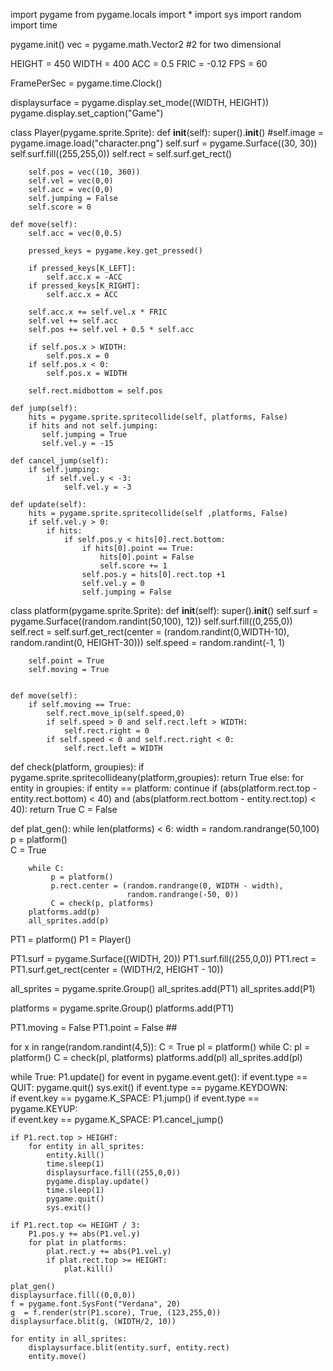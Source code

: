 import pygame
from pygame.locals import *
import sys
import random
import time
 
pygame.init()
vec = pygame.math.Vector2 #2 for two dimensional
 
HEIGHT = 450
WIDTH = 400
ACC = 0.5
FRIC = -0.12
FPS = 60
 
FramePerSec = pygame.time.Clock()
 
displaysurface = pygame.display.set_mode((WIDTH, HEIGHT))
pygame.display.set_caption("Game")
 
class Player(pygame.sprite.Sprite):
    def __init__(self):
        super().__init__() 
        #self.image = pygame.image.load("character.png")
        self.surf = pygame.Surface((30, 30))
        self.surf.fill((255,255,0))
        self.rect = self.surf.get_rect()
   
        self.pos = vec((10, 360))
        self.vel = vec(0,0)
        self.acc = vec(0,0)
        self.jumping = False
        self.score = 0 
 
    def move(self):
        self.acc = vec(0,0.5)
    
        pressed_keys = pygame.key.get_pressed()
                
        if pressed_keys[K_LEFT]:
            self.acc.x = -ACC
        if pressed_keys[K_RIGHT]:
            self.acc.x = ACC
                 
        self.acc.x += self.vel.x * FRIC
        self.vel += self.acc
        self.pos += self.vel + 0.5 * self.acc
         
        if self.pos.x > WIDTH:
            self.pos.x = 0
        if self.pos.x < 0:
            self.pos.x = WIDTH
             
        self.rect.midbottom = self.pos
 
    def jump(self): 
        hits = pygame.sprite.spritecollide(self, platforms, False)
        if hits and not self.jumping:
           self.jumping = True
           self.vel.y = -15
 
    def cancel_jump(self):
        if self.jumping:
            if self.vel.y < -3:
                self.vel.y = -3
 
    def update(self):
        hits = pygame.sprite.spritecollide(self ,platforms, False)
        if self.vel.y > 0:        
            if hits:
                if self.pos.y < hits[0].rect.bottom:
                    if hits[0].point == True:   
                        hits[0].point = False   
                        self.score += 1          
                    self.pos.y = hits[0].rect.top +1
                    self.vel.y = 0
                    self.jumping = False
 
 
class platform(pygame.sprite.Sprite):
    def __init__(self):
        super().__init__()
        self.surf = pygame.Surface((random.randint(50,100), 12))
        self.surf.fill((0,255,0))
        self.rect = self.surf.get_rect(center = (random.randint(0,WIDTH-10),
                                                 random.randint(0, HEIGHT-30)))
        self.speed = random.randint(-1, 1)
        
        self.point = True   
        self.moving = True
        
    
    def move(self):
        if self.moving == True:  
            self.rect.move_ip(self.speed,0)
            if self.speed > 0 and self.rect.left > WIDTH:
                self.rect.right = 0
            if self.speed < 0 and self.rect.right < 0:
                self.rect.left = WIDTH
 
 
def check(platform, groupies):
    if pygame.sprite.spritecollideany(platform,groupies):
        return True
    else:
        for entity in groupies:
            if entity == platform:
                continue
            if (abs(platform.rect.top - entity.rect.bottom) < 40) and (abs(platform.rect.bottom - entity.rect.top) < 40):
                return True
        C = False
 
def plat_gen():
    while len(platforms) < 6:
        width = random.randrange(50,100)
        p  = platform()      
        C = True
         
        while C:
             p = platform()
             p.rect.center = (random.randrange(0, WIDTH - width),
                              random.randrange(-50, 0))
             C = check(p, platforms)
        platforms.add(p)
        all_sprites.add(p)
 
 
        
PT1 = platform()
P1 = Player()
 
PT1.surf = pygame.Surface((WIDTH, 20))
PT1.surf.fill((255,0,0))
PT1.rect = PT1.surf.get_rect(center = (WIDTH/2, HEIGHT - 10))
 
all_sprites = pygame.sprite.Group()
all_sprites.add(PT1)
all_sprites.add(P1)
 
platforms = pygame.sprite.Group()
platforms.add(PT1)

PT1.moving = False
PT1.point = False   ##
 
for x in range(random.randint(4,5)):
    C = True
    pl = platform()
    while C:
        pl = platform()
        C = check(pl, platforms)
    platforms.add(pl)
    all_sprites.add(pl)
 
 
while True:
    P1.update()
    for event in pygame.event.get():
        if event.type == QUIT:
            pygame.quit()
            sys.exit()
        if event.type == pygame.KEYDOWN:    
            if event.key == pygame.K_SPACE:
                P1.jump()
        if event.type == pygame.KEYUP:    
            if event.key == pygame.K_SPACE:
                P1.cancel_jump()

    if P1.rect.top > HEIGHT:
        for entity in all_sprites:
            entity.kill()
            time.sleep(1)
            displaysurface.fill((255,0,0))
            pygame.display.update()
            time.sleep(1)
            pygame.quit()
            sys.exit()
 
    if P1.rect.top <= HEIGHT / 3:
        P1.pos.y += abs(P1.vel.y)
        for plat in platforms:
            plat.rect.y += abs(P1.vel.y)
            if plat.rect.top >= HEIGHT:
                plat.kill()
 
    plat_gen()
    displaysurface.fill((0,0,0))
    f = pygame.font.SysFont("Verdana", 20)     
    g  = f.render(str(P1.score), True, (123,255,0))   
    displaysurface.blit(g, (WIDTH/2, 10))   
     
    for entity in all_sprites:
        displaysurface.blit(entity.surf, entity.rect)
        entity.move()
 
  
     

